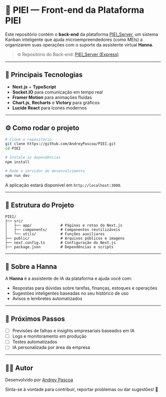 
# 🧠 PIEI — Front-end da Plataforma PIEI

Este repositório contém o **back-end** da plataforma [PIEI_Server](https://github.com/AndreyPascoa/PIEI_Server), um sistema Kanban inteligente que ajuda microempreendedores (como MEIs) a organizarem suas operações com o suporte da assistente virtual **Hanna**.

> 🌐 Repositório do Back-end: [PIEI_Server (Express)](https://github.com/AndreyPascoa/PIEI_Server)

---

## 🚀 Principais Tecnologias

- **Next.js** + **TypeScript**
- **Socket.IO** para comunicação em tempo real
- **Framer Motion** para animações fluidas
- **Chart.js**, **Recharts** e **Victory** para gráficos
- **Lucide React** para ícones modernos

---

## ⚙️ Como rodar o projeto

```bash
# Clone o repositório
git clone https://github.com/AndreyPascoa/PIEI.git
cd PIEI

# Instale as dependências
npm install

# Rode o servidor de desenvolvimento
npm run dev
```

A aplicação estará disponível em `http://localhost:3000`.

---

## 📁 Estrutura do Projeto

```
PIEI/
├── src/
│   ├── app/             # Páginas e rotas do Next.js
│   ├── components/      # Componentes reutilizáveis
│   └── utils/           # Funções auxiliares
├── public/              # Arquivos públicos e imagens
├── next.config.ts       # Configuração do Next.js
├── package.json         # Dependências e scripts
```

---

## 🧠 Sobre a Hanna

A **Hanna** é a assistente de IA da plataforma e ajuda você com:

- Respostas para dúvidas sobre tarefas, finanças, estoques e operações
- Sugestões inteligentes baseadas no seu histórico de uso
- Avisos e lembretes automatizados

---

## 📌 Próximos Passos

- [ ] Previsões de falhas e insights empresariais baseados em IA
- [ ] Logs e monitoramento em produção
- [ ] Testes automatizados
- [ ] IA personalizada por área da empresa

---

## 🧑‍💻 Autor

Desenvolvido por [Andrey Pascoa](https://github.com/AndreyPascoa)

Sinta-se à vontade para contribuir, reportar problemas ou dar sugestões! 🚀